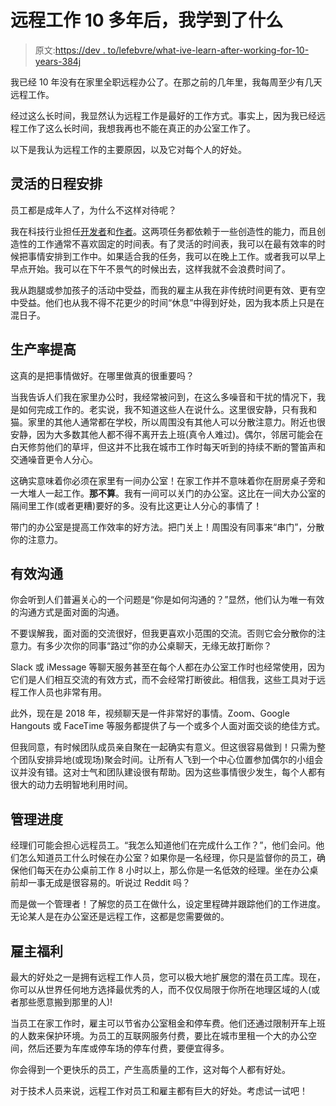 # 远程工作 10 多年后，我学到了什么

> 原文:[https://dev . to/lefebvre/what-ive-learn-after-working-for-10-years-384j](https://dev.to/lefebvre/what-ive-learned-after-working-remotely-for-10-years-384j)

我已经 10 年没有在家里全职远程办公了。在那之前的几年里，我每周至少有几天远程工作。

经过这么长时间，我显然认为远程工作是最好的工作方式。事实上，因为我已经远程工作了这么长时间，我想我再也不能在真正的办公室工作了。

以下是我认为远程工作的主要原因，以及它对每个人的好处。

## [](#flexible-schedule)灵活的日程安排

员工都是成年人了，为什么不这样对待呢？

我在科技行业担任[开发者](http://www.xojo.com)和[作者](http://developer.xojo.com)。这两项任务都依赖于一些创造性的能力，而且创造性的工作通常不喜欢固定的时间表。有了灵活的时间表，我可以在最有效率的时候把事情安排到工作中。如果适合我的任务，我可以在晚上工作。或者我可以早上早点开始。我可以在下午不景气的时候出去，这样我就不会浪费时间了。

我从跑腿或参加孩子的活动中受益，而我的雇主从我在非传统时间更有效、更有空中受益。他们也从我不得不花更少的时间“休息”中得到好处，因为我本质上只是在混日子。

## [](#increased-productivity)生产率提高

这真的是把事情做好。在哪里做真的很重要吗？

当我告诉人们我在家里办公时，我经常被问到，在这么多噪音和干扰的情况下，我是如何完成工作的。老实说，我不知道这些人在说什么。这里很安静，只有我和猫。家里的其他人通常都在学校，所以周围没有其他人可以分散注意力。附近也很安静，因为大多数其他人都不得不离开去上班(真令人难过)。偶尔，邻居可能会在白天修剪他们的草坪，但这并不比我在城市工作时每天听到的持续不断的警笛声和交通噪音更令人分心。

这确实意味着你必须在家里有一间办公室！在家工作并不意味着你在厨房桌子旁和一大堆人一起工作。**那不算**。我有一间可以关门的办公室。这比在一间大办公室的隔间里工作(或者更糟)要好的多。没有比这更让人分心的事情了！

带门的办公室是提高工作效率的好方法。把门关上！周围没有同事来“串门”，分散你的注意力。

## [](#effective-communication)有效沟通

你会听到人们普遍关心的一个问题是“你是如何沟通的？”显然，他们认为唯一有效的沟通方式是面对面的沟通。

不要误解我，面对面的交流很好，但我更喜欢小范围的交流。否则它会分散你的注意力。有多少次你的同事“路过”你的办公桌聊天，无缘无故打断你？

Slack 或 iMessage 等聊天服务甚至在每个人都在办公室工作时也经常使用，因为它们是人们相互交流的有效方式，而不会经常打断彼此。相信我，这些工具对于远程工作人员也非常有用。

此外，现在是 2018 年，视频聊天是一件非常好的事情。Zoom、Google Hangouts 或 FaceTime 等服务都提供了与一个或多个人面对面交谈的绝佳方式。

但我同意，有时候团队成员亲自聚在一起确实有意义。但这很容易做到！只需为整个团队安排异地(或现场)聚会时间。让所有人飞到一个中心位置参加偶尔的小组会议并没有错。这对士气和团队建设很有帮助。因为这些事情很少发生，每个人都有很大的动力去明智地利用时间。

## [](#managing-progress)管理进度

经理们可能会担心远程员工。“我怎么知道他们在完成什么工作？”，他们会问。他们怎么知道员工什么时候在办公室？如果你是一名经理，你只是监督你的员工，确保他们每天在办公桌前工作 8 小时以上，那么你是一名低效的经理。坐在办公桌前却一事无成是很容易的。听说过 Reddit 吗？

而是做一个管理者！了解您的员工在做什么，设定里程碑并跟踪他们的工作进度。无论某人是在办公室还是远程工作，这都是您需要做的。

## [](#employer-benefits)雇主福利

最大的好处之一是拥有远程工作人员，您可以极大地扩展您的潜在员工库。现在，你可以从世界任何地方选择最优秀的人，而不仅仅局限于你所在地理区域的人(或者那些愿意搬到那里的人)!

当员工在家工作时，雇主可以节省办公室租金和停车费。他们还通过限制开车上班的人数来保护环境。为员工的互联网服务付费，要比在城市里租一个大的办公空间，然后还要为车库或停车场的停车付费，要便宜得多。

你会得到一个更快乐的员工，产生高质量的工作，这对每个人都有好处。

对于技术人员来说，远程工作对员工和雇主都有巨大的好处。考虑试一试吧！
